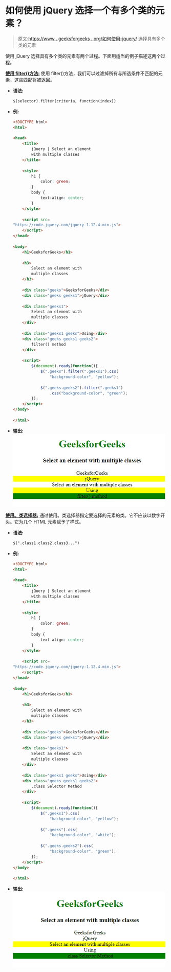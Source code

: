 # 如何使用 jQuery 选择一个有多个类的元素？

> 原文:[https://www . geeksforgeeks . org/如何使用-jquery/](https://www.geeksforgeeks.org/how-to-select-an-element-with-multiple-classes-using-jquery/) 选择具有多个类的元素

使用 jQuery 选择具有多个类的元素有两个过程。下面用适当的例子描述这两个过程。

**[使用 filter()方法:](https://www.geeksforgeeks.org/jquery-filter/)** 使用 filter()方法，我们可以过滤掉所有与所选条件不匹配的元素，这些匹配将被返回。

*   **语法:**

    ```html
    $(selector).filter(criteria, function(index))
    ```

*   **例:**

    ```html
    <!DOCTYPE html> 
    <html> 

    <head> 
        <title> 
            jQuery | Select an element
            with multiple classes
        </title> 

        <style> 
            h1 { 
                color: green; 
            } 
            body { 
                text-align: center; 
            } 
        </style> 

        <script src=
    "https://code.jquery.com/jquery-1.12.4.min.js">
        </script>
    </head> 

    <body> 
        <h1>GeeksforGeeks</h1>

        <h3>
            Select an element with
            multiple classes
        </h3> 

        <div class="geeks">GeeksforGeeks</div>
        <div class="geeks geeks1">jQuery</div>

        <div class="geeks1">
            Select an element with
            multiple classes
        </div>

        <div class="geeks1 geeks">Using</div>
        <div class="geeks geeks1 geeks2">
            filter() method
        </div>

        <script>
            $(document).ready(function(){
                $(".geeks").filter(".geeks1").css(
                    "background-color", "yellow");

                $(".geeks.geeks2").filter(".geeks1")
                    .css("background-color", "green");
            });
        </script>
    </body> 

    </html>
    ```

*   **输出:** ![](img/deeb934803e626e45a8b92dad221e61e.png)

**[使用。类选择器:](https://www.geeksforgeeks.org/jquery-class-selector/)** 通过使用。类选择器指定要选择的元素的类。它不应该以数字开头。它为几个 HTML 元素赋予了样式。

*   **语法:**

    ```html
    $(".class1.class2.class3...")
    ```

*   **例:**

    ```html
    <!DOCTYPE html> 
    <html> 

    <head> 
        <title> 
            jQuery | Select an element
            with multiple classes
        </title> 

        <style> 
            h1 { 
                color: green; 
            } 
            body { 
                text-align: center; 
            } 
        </style> 

        <script src=
    "https://code.jquery.com/jquery-1.12.4.min.js">
        </script>
    </head> 

    <body> 
        <h1>GeeksforGeeks</h1> 

        <h3> 
            Select an element with
            multiple classes
        </h3> 

        <div class="geeks">GeeksforGeeks</div>
        <div class="geeks geeks1">jQuery</div>

        <div class="geeks1">
            Select an element with
            multiple classes
        </div>

        <div class="geeks1 geeks">Using</div>
        <div class="geeks geeks1 geeks2">
            .class Selector Method
        </div>

        <script>
            $(document).ready(function(){
                $(".geeks1").css(
                    "background-color", "yellow");

                $(".geeks").css(
                    "background-color", "white");

                $(".geeks.geeks2").css(
                    "background-color", "green");
            });
        </script>
    </body> 

    </html>
    ```

*   **输出:** ![](img/17d868989b856ec4ee4ad1f26c1c92f2.png)